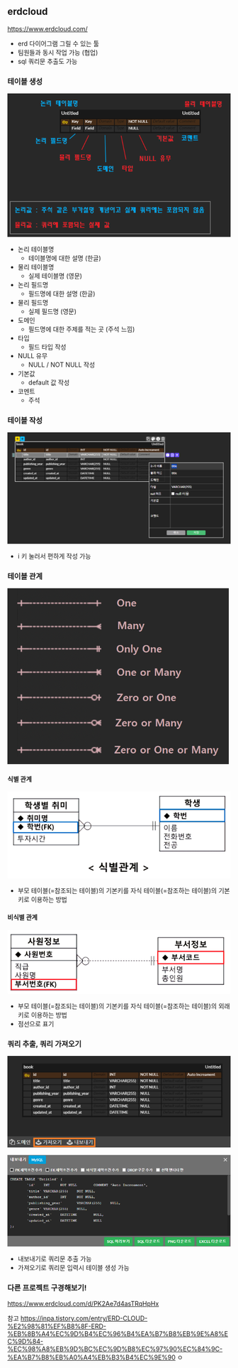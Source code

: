 ## erdcloud
https://www.erdcloud.com/

* erd 다이어그램 그릴 수 있는 툴
* 팀원들과 동시 작업 가능 (협업)
* sql 쿼리문 추출도 가능

### 테이블 생성
![](./img/2024-03-19-01-53-51.png)

* 논리 테이블명
  * 테이블명에 대한 설명 (한글)
* 물리 테이블명 
  * 실제 테이블명 (영문)
* 논리 필드명 
  * 필드명에 대한 설명 (한글)
* 물리 필드명 
  * 실제 필드명 (영문)
* 도메인
  * 필드명에 대한 주제를 적는 곳 (주석 느낌)
* 타입 
  * 필드 타입 작성
* NULL 유무
  * NULL / NOT NULL 작성
* 기본값
  * default 값 작성
* 코멘트 
  * 주석

### 테이블 작성
![](./img/2024-03-19-02-05-49.png)
* i 키 눌러서 편하게 작성 가능

### 테이블 관계
![](./img/2024-03-19-02-07-36.png)

#### 식별 관계
![](./img/2024-03-19-02-22-24.png)

* 부모 테이블(=참조되는 테이블)의 기본키를 자식 테이블(=참조하는 테이블)의 기본키로 이용하는 방법

#### 비식별 관계
![](./img/2024-03-19-02-22-32.png)

* 부모 테이블(=참조되는 테이블)의 기본키를 자식 테이블(=참조하는 테이블)의 외래키로 이용하는 방법
* 점선으로 표기

### 쿼리 추출, 쿼리 가져오기
![](./img/2024-03-19-02-14-13.png)

![](./img/2024-03-19-02-15-12.png)
* 내보내기로 쿼리문 추출 가능
* 가져오기로 쿼리문 입력시 테이블 생성 가능

### 다른 프로젝트 구경해보기!
https://www.erdcloud.com/d/PK2Ae7d4asTRqHpHx


참고 https://inpa.tistory.com/entry/ERD-CLOUD-%E2%98%81%EF%B8%8F-ERD-%EB%8B%A4%EC%9D%B4%EC%96%B4%EA%B7%B8%EB%9E%A8%EC%9D%84-%EC%98%A8%EB%9D%BC%EC%9D%B8%EC%97%90%EC%84%9C-%EA%B7%B8%EB%A0%A4%EB%B3%B4%EC%9E%90 ㅇ